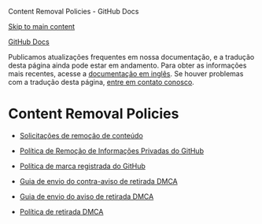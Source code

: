 Content Removal Policies - GitHub Docs

[Skip to main content](#main-content)

[](/pt)[GitHub Docs](/pt)

Publicamos atualizações frequentes em nossa documentação, e a tradução desta página ainda pode estar em andamento. Para obter as informações mais recentes, acesse a [documentação em inglês](/en). Se houver problemas com a tradução desta página, [entre em contato conosco](https://github.com/contact?form[subject]=translation%20issue%20on%20docs.github.com&form[comments]=).

Content Removal Policies
==========

* [Solicitações de remoção de conteúdo](/pt/site-policy/content-removal-policies/submitting-content-removal-requests)

* [Política de Remoção de Informações Privadas do GitHub](/pt/site-policy/content-removal-policies/github-private-information-removal-policy)

* [Política de marca registrada do GitHub](/pt/site-policy/content-removal-policies/github-trademark-policy)

* [Guia de envio do contra-aviso de retirada DMCA](/pt/site-policy/content-removal-policies/guide-to-submitting-a-dmca-counter-notice)

* [Guia de envio do aviso de retirada DMCA](/pt/site-policy/content-removal-policies/guide-to-submitting-a-dmca-takedown-notice)

* [Política de retirada DMCA](/pt/site-policy/content-removal-policies/dmca-takedown-policy)
